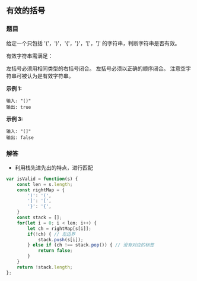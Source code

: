## 有效的括号

### 题目

给定一个只包括 '('，')'，'{'，'}'，'['，']' 的字符串，判断字符串是否有效。

有效字符串需满足：

左括号必须用相同类型的右括号闭合。
左括号必须以正确的顺序闭合。
注意空字符串可被认为是有效字符串。

**示例 1:**
```
输入: "()"
输出: true
```

**示例 3:**
```
输入: "(]"
输出: false
```

### 解答

- 利用栈先进先出的特点，进行匹配

```javascript
var isValid = function(s) {
    const len = s.length;
    const rightMap = {
        ')': '(',
        ']': '[',
        '}': '{',
    }
	const stack = [];
	for(let i = 0; i < len; i++) {
		let ch = rightMap[s[i]];
		if(!ch) { // 左边界
            stack.push(s[i]);
        } else if (ch !== stack.pop()) { // 没有对应的标签
            return false;
        }
	}
	return !stack.length;
};
```